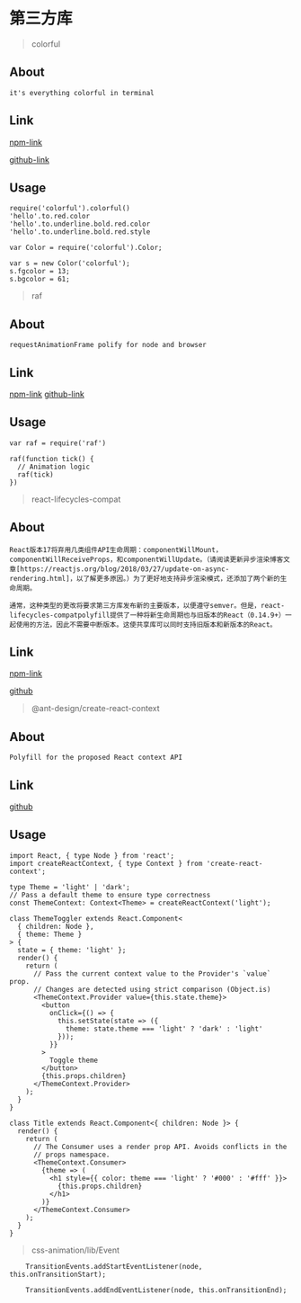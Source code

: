 # 第三方库


> colorful

## About
```
it's everything colorful in terminal
```

## Link

[npm-link](https://www.npmjs.com/package/colorful)

[github-link](https://github.com/lepture/colorful#readme)


## Usage

```
require('colorful').colorful()
'hello'.to.red.color
'hello'.to.underline.bold.red.color
'hello'.to.underline.bold.red.style

```

```
var Color = require('colorful').Color;
 
var s = new Color('colorful');
s.fgcolor = 13;
s.bgcolor = 61;
```



> raf


## About
```
requestAnimationFrame polify for node and browser
```

## Link

[npm-link](https://www.npmjs.com/package/raf)
[github-link](https://github.com/chrisdickinson/raf)

## Usage

```
var raf = require('raf')

raf(function tick() {
  // Animation logic
  raf(tick)
})

```

> react-lifecycles-compat

## About
```
React版本17将弃用几类组件API生命周期：componentWillMount，componentWillReceiveProps，和componentWillUpdate。（请阅读更新异步渲染博客文章[https://reactjs.org/blog/2018/03/27/update-on-async-rendering.html]，以了解更多原因。）为了更好地支持异步渲染模式，还添加了两个新的生命周期。

通常，这种类型的更改将要求第三方库发布新的主要版本，以便遵守semver。但是，react-lifecycles-compatpolyfill提供了一种将新生命周期也与旧版本的React（0.14.9+）一起使用的方法，因此不需要中断版本。这使共享库可以同时支持旧版本和新版本的React。

```


## Link

[npm-link](https://www.npmjs.com/package/react-lifecycles-compat)

[github](https://github.com/reactjs/react-lifecycles-compat#readme)


> @ant-design/create-react-context

## About

```
Polyfill for the proposed React context API
```

## Link

[github](https://github.com/jamiebuilds/create-react-context)

## Usage

```
import React, { type Node } from 'react';
import createReactContext, { type Context } from 'create-react-context';

type Theme = 'light' | 'dark';
// Pass a default theme to ensure type correctness
const ThemeContext: Context<Theme> = createReactContext('light');

class ThemeToggler extends React.Component<
  { children: Node },
  { theme: Theme }
> {
  state = { theme: 'light' };
  render() {
    return (
      // Pass the current context value to the Provider's `value` prop.
      // Changes are detected using strict comparison (Object.is)
      <ThemeContext.Provider value={this.state.theme}>
        <button
          onClick={() => {
            this.setState(state => ({
              theme: state.theme === 'light' ? 'dark' : 'light'
            }));
          }}
        >
          Toggle theme
        </button>
        {this.props.children}
      </ThemeContext.Provider>
    );
  }
}

class Title extends React.Component<{ children: Node }> {
  render() {
    return (
      // The Consumer uses a render prop API. Avoids conflicts in the
      // props namespace.
      <ThemeContext.Consumer>
        {theme => (
          <h1 style={{ color: theme === 'light' ? '#000' : '#fff' }}>
            {this.props.children}
          </h1>
        )}
      </ThemeContext.Consumer>
    );
  }
}

```

> css-animation/lib/Event


```
    TransitionEvents.addStartEventListener(node, this.onTransitionStart);
    
    TransitionEvents.addEndEventListener(node, this.onTransitionEnd);
```
